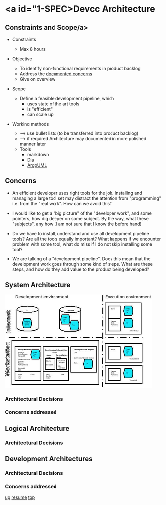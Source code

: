 # <a id="1-SPEC>Devcc Architecture</a>

## <a id="CONSTRAINTS-AND-SCOPE">Constraints and Scope/a>

* Constraints
  * Max 8 hours

* Objective
  * To identify non-functional requirements in product backlog
  * Address the [documented concerns](README.md#CONCERNS) 
  * Give on overview 
  
* Scope  
  * Define a feasible development pipeline, which
    * uses state of the art tools
	* is "efficient"
	* can scale up

* Working methods
  * --> use bullet lists (to be transferred into product backlog)
  * --> if required Architecture may documented in more polished manner later
  * Tools
    * markdown
	* [Dia](http://en.wikipedia.org/wiki/Dia_%28software%29)
	* [ArgoUML](http://argouml.tigris.org/)


## <a id="CONCERNS">Concerns</a>

* An efficient developer uses right tools for the job. Installing and
  managing a large tool set may distract the attention from
  "programming" i.e. from the "real work". How can we avoid this?
  
* I would like to get a "big picture" of the "developer work", and
  some pointers, how dig deeper on some subject. By the way, what
  these "subjects", any how (I am not sure that I know the before
  hand)
  
* Do we have to install, understand and use all development pipeline
  tools? Are all the tools equally important? What happens if we
  encounter problem with some tool, what do miss if I do not skip
  installing some tool?
  
* We are talking of a "development pipeline". Does this mean that the
  development work goes through some kind of steps. What are these
  steps, and how do they add value to the product being developed?
  

## System Architecture

![Systems Architecture](SystemArchitecture.jpg)

### Architectural Decisions

### Concerns addressed

## Logical Architecture

### Architectural Decisions

## Development Architectures

### Architectural Decisions

### Concerns addressed




[up](../README.md) [resume](../README.md#1-DEFINE-ARCHITECTURE) [top](README.md)

